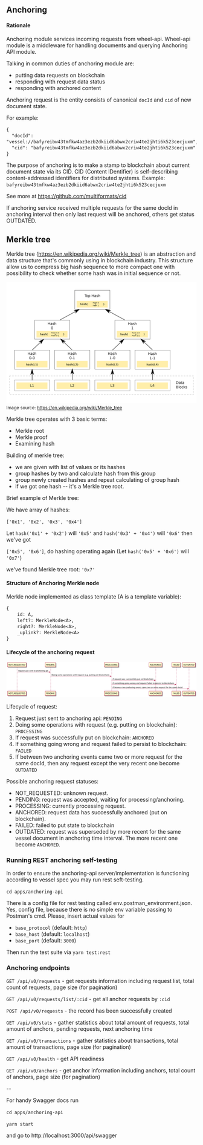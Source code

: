 
## Anchoring

#### Rationale

Anchoring module services incoming requests from wheel-api.
Wheel-api module is a middleware for handling documents and querying Anchoring API module. 

Talking in common duties of anchoring module are:
- putting data requests on blockchain
- responding with request data status
- responding with anchored content 


Anchoring request is the entity consists of canonical `docId` and `cid` of new document state.

For example:

```
{
  "docId": "vessel://bafyreibw43tmfkw4az3ezb2dkiid6abwx2criw4te2jhti6k523cecjuxm",
  "cid": "bafyreibw43tmfkw4az3ezb2dkiid6abwx2criw4te2jhti6k523cecjuxm"
}
 ```

The purpose of anchoring is to make a stamp to blockchain about
current document state via its CID.
CID (Content IDentifier) is self-describing content-addressed identifiers for distributed systems.
Example:
`bafyreibw43tmfkw4az3ezb2dkiid6abwx2criw4te2jhti6k523cecjuxm`

See more at https://github.com/multiformats/cid

If anchoring service received multiple requests for the same
docId in anchoring interval then only last request will be anchored, others get 
status OUTDATED.

## Merkle tree

Merkle tree (https://en.wikipedia.org/wiki/Merkle_tree) is an abstraction and data structure
 that's commonly using in blockchain industry. This structure allow us to compress
 big hash sequence to more compact one with possibility to check whether some hash was in initial 
 sequence or not.
 
![Merkle tree example schema](merkle_tree.png "Merkle tree example schema") 
<small>Image source: https://en.wikipedia.org/wiki/Merkle_tree</small>
 
 
 Merkle tree operates with 3 basic terms:
 - Merkle root
 - Merkle proof
 - Examining hash  
 
Building of merkle tree:
- we are given with list of values or its hashes
- group hashes by two and calculate hash from this group
- group newly created hashes and repeat calculating of group hash
- if we got one hash -- it's a Merkle tree root. 

Brief example of Merkle tree:

We have array of hashes: 

`['0x1', '0x2', '0x3', '0x4']`

Let `hash('0x1' + '0x2')` will `'0x5'` and `hash('0x3' + '0x4')` will `'0x6'` then we've got

`['0x5', '0x6']`, do hashing operating again (Let `hash('0x5' + '0x6')` will `'0x7'`)

we've found Merkle tree root: `'0x7'` 

#### Structure of Anchoring Merkle node

Merkle node implemented as class template (A is a template variable):
```
{
    id: A,
    left?: MerkleNode<A>,
    right?: MerkleNode<A>,
    _uplink?: MerkleNode<A>
}
```

#### Lifecycle of the anchoring request

![Request Lifecycle](lifecycle.png "Request Lifecycle") 

Lifecycle of request:
1. Request just sent to anchoring api: `PENDING`
2. Doing some operations with request (e.g. putting on blockchain): `PROCESSING`
3. If request was successfully put on blockchain: `ANCHORED`
4. If something going wrong and request failed to persist to blockchain: `FAILED`
5. If between two anchoring events came two or more request for the same docId, then any request except the very recent one become `OUTDATED`


Possible anchoring request statuses:
- NOT_REQUESTED: unknown request.
- PENDING: request was accepted, waiting for processing/anchoring.
- PROCESSING: currently processing request.
- ANCHORED: request data has successfully anchored (put on blockchain).
- FAILED: failed to put state to blockchain
- OUTDATED: request was superseded by more recent for the same vessel document in anchoring time interval.
The more recent one become `ANCHORED`.


### Running REST anchoring self-testing

In order to ensure the anchoring-api server/implementation is functioning according to vessel spec you may run
rest seft-testing.

```cd apps/anchoring-api```

There is a config file for rest testing called env.postman_environment.json.
Yes, config file, because there is no simple env variable passing to Postman's cmd. 
Please, insert actual values for 
- `base_protocol` (default: `http`)
- `base_host` (default: `localhost`)
- `base_port` (default: `3000`)

Then run the test suite via ```yarn test:rest```


### Anchoring endpoints

`GET /api/v0/requests` - get requests information including request list, total count of requests, page size (for pagination)

`GET /api/v0/requests/list/:cid` - get all anchor requests by `:cid`

`POST /api/v0/requests` - the record has been successfully created

`GET /api/v0/stats` - gather statistics about total amount of requests, total amount of anchors, pending requests, next anchoring time

`GET /api/v0/transactions` - gather statistics about transactions, total amount of transactions, page size (for pagination)

`GET /api/v0/health` - get API readiness

`GET /api/v0/anchors` - get anchor information including anchors, total count of anchors, page size (for pagination)

-- 

For handy Swagger docs run

```cd apps/anchoring-api```

```yarn start```

and go to http://localhost:3000/api/swagger
